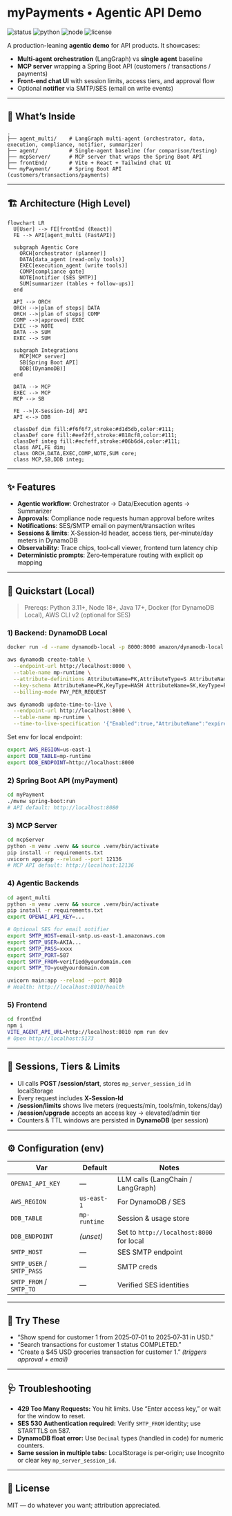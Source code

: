 # myPayments • Agentic API Demo

<p align="left">
  <img alt="status" src="https://img.shields.io/badge/status-active-22c55e" />
  <img alt="python" src="https://img.shields.io/badge/Python-3.11+-3776AB" />
  <img alt="node" src="https://img.shields.io/badge/Node-18+-43853d" />
  <img alt="license" src="https://img.shields.io/badge/license-MIT-000" />
</p>

A production-leaning **agentic demo** for API products. It showcases:
- **Multi‑agent orchestration** (LangGraph) vs **single agent** baseline
- **MCP server** wrapping a Spring Boot API (customers / transactions / payments)
- **Front‑end chat UI** with session limits, access tiers, and approval flow
- Optional **notifier** via SMTP/SES (email on write events)

---

## 🧭 What’s Inside

```
.
├── agent_multi/    # LangGraph multi-agent (orchestrator, data, execution, compliance, notifier, summarizer)
├── agent/          # Single-agent baseline (for comparison/testing)
├── mcpServer/      # MCP server that wraps the Spring Boot API
├── frontEnd/       # Vite + React + Tailwind chat UI
└── myPayment/      # Spring Boot API (customers/transactions/payments)
```

---

## 🏗️ Architecture (High Level)

```mermaid
flowchart LR
  U[User] --> FE[frontEnd (React)]
  FE --> API[agent_multi (FastAPI)]

  subgraph Agentic Core
    ORCH[orchestrator (planner)]
    DATA[data_agent (read-only tools)]
    EXEC[execution_agent (write tools)]
    COMP[compliance gate]
    NOTE[notifier (SES SMTP)]
    SUM[summarizer (tables + follow-ups)]
  end

  API --> ORCH
  ORCH -->|plan of steps| DATA
  ORCH -->|plan of steps| COMP
  COMP -->|approved| EXEC
  EXEC --> NOTE
  DATA --> SUM
  EXEC --> SUM

  subgraph Integrations
    MCP[MCP server]
    SB[Spring Boot API]
    DDB[(DynamoDB)]
  end

  DATA --> MCP
  EXEC --> MCP
  MCP --> SB

  FE -->|X-Session-Id| API
  API <--> DDB

  classDef dim fill:#f6f6f7,stroke:#d1d5db,color:#111;
  classDef core fill:#eef2ff,stroke:#818cf8,color:#111;
  classDef integ fill:#ecfeff,stroke:#06b6d4,color:#111;
  class API,FE dim;
  class ORCH,DATA,EXEC,COMP,NOTE,SUM core;
  class MCP,SB,DDB integ;
```

---

## ✨ Features

- **Agentic workflow**: Orchestrator → Data/Execution agents → Summarizer
- **Approvals**: Compliance node requests human approval before writes
- **Notifications**: SES/SMTP email on payment/transaction writes
- **Sessions & limits**: X‑Session‑Id header, access tiers, per‑minute/day meters in DynamoDB
- **Observability**: Trace chips, tool‑call viewer, frontend turn latency chip
- **Deterministic prompts**: Zero‑temperature routing with explicit op mapping

---

## 🚀 Quickstart (Local)

> Prereqs: Python 3.11+, Node 18+, Java 17+, Docker (for DynamoDB Local), AWS CLI v2 (optional for SES)

### 1) Backend: DynamoDB Local
```bash
docker run -d --name dynamodb-local -p 8000:8000 amazon/dynamodb-local

aws dynamodb create-table \
  --endpoint-url http://localhost:8000 \
  --table-name mp-runtime \
  --attribute-definitions AttributeName=PK,AttributeType=S AttributeName=SK,AttributeType=S \
  --key-schema AttributeName=PK,KeyType=HASH AttributeName=SK,KeyType=RANGE \
  --billing-mode PAY_PER_REQUEST

aws dynamodb update-time-to-live \
  --endpoint-url http://localhost:8000 \
  --table-name mp-runtime \
  --time-to-live-specification '{"Enabled":true,"AttributeName":"expiresAt"}'
```

Set env for local endpoint:
```bash
export AWS_REGION=us-east-1
export DDB_TABLE=mp-runtime
export DDB_ENDPOINT=http://localhost:8000
```

### 2) Spring Boot API (myPayment)
```bash
cd myPayment
./mvnw spring-boot:run
# API default: http://localhost:8080
```

### 3) MCP Server
```bash
cd mcpServer
python -m venv .venv && source .venv/bin/activate
pip install -r requirements.txt
uvicorn app:app --reload --port 12136
# MCP API default: http://localhost:12136
```

### 4) Agentic Backends
```bash
cd agent_multi
python -m venv .venv && source .venv/bin/activate
pip install -r requirements.txt
export OPENAI_API_KEY=...

# Optional SES for email notifier
export SMTP_HOST=email-smtp.us-east-1.amazonaws.com
export SMTP_USER=AKIA...
export SMTP_PASS=xxxx
export SMTP_PORT=587
export SMTP_FROM=verified@yourdomain.com
export SMTP_TO=you@yourdomain.com

uvicorn main:app --reload --port 8010
# Health: http://localhost:8010/health
```

### 5) Frontend
```bash
cd frontEnd
npm i
VITE_AGENT_API_URL=http://localhost:8010 npm run dev
# Open http://localhost:5173
```

---

## 🔐 Sessions, Tiers & Limits

- UI calls **POST /session/start**, stores `mp_server_session_id` in localStorage
- Every request includes **X‑Session‑Id**
- **/session/limits** shows live meters (requests/min, tools/min, tokens/day)
- **/session/upgrade** accepts an access key → elevated/admin tier
- Counters & TTL windows are persisted in **DynamoDB** (per session)

---

## ⚙️ Configuration (env)

| Var | Default | Notes |
|---|---|---|
| `OPENAI_API_KEY` | — | LLM calls (LangChain / LangGraph) |
| `AWS_REGION` | `us-east-1` | For DynamoDB / SES |
| `DDB_TABLE` | `mp-runtime` | Session & usage store |
| `DDB_ENDPOINT` | *(unset)* | Set to `http://localhost:8000` for local |
| `SMTP_HOST` | — | SES SMTP endpoint |
| `SMTP_USER` / `SMTP_PASS` | — | SMTP creds |
| `SMTP_FROM` / `SMTP_TO` | — | Verified SES identities |

---

## 🧪 Try These

- “Show spend for customer 1 from 2025‑07‑01 to 2025‑07‑31 in USD.”  
- “Search transactions for customer 1 status COMPLETED.”  
- “Create a $45 USD groceries transaction for customer 1.” *(triggers approval + email)*

---

## 🩺 Troubleshooting

- **429 Too Many Requests:** You hit limits. Use “Enter access key,” or wait for the window to reset.  
- **SES 530 Authentication required:** Verify `SMTP_FROM` identity; use STARTTLS on 587.  
- **DynamoDB float error:** Use `Decimal` types (handled in code) for numeric counters.  
- **Same session in multiple tabs:** LocalStorage is per‑origin; use Incognito or clear key `mp_server_session_id`.

---

## 📄 License

MIT — do whatever you want; attribution appreciated.
